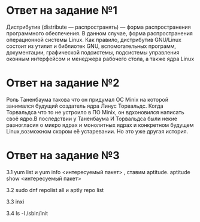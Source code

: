 # Ответ на задание №1
Дистрибутив (distribute — распространять) — форма распространения программного обеспечения. В данном случае, форма распространения операционной системы Linux.
Как правило, дистрибутив GNU/Linux состоит из утилит и библиотек GNU, вспомогательных программ, документации, графической подсистемы, подсистемы управления оконным интерфейсом и менеджера рабочего стола, а также ядра Linux
# Ответ на задание №2 
Роль Таненбаума такова что он придумал ОС Minix на которой занимался будущий создатель ядра Линус Торвальдс. Когда Торвальдса что то  не устроило в ПО Minix, он вдхоновился написать своё ядро.В последствии у Таненбаума И Торвальдса были некие разногласия  о микро ядрах и монолитных ядрах и   конкретном  будущем Linux,возможном скором её устаревании. Но это уже другая история.
# Ответ на задание №3 
3.1 yum list  и yum info <интересуемый пакет> , ставим aptitude. aptitude show <интересуемый пакет>

3.2 sudo dnf repolist all и aptly repo list

3.3 inxi 

3.4 ls -l  /sbin/init

